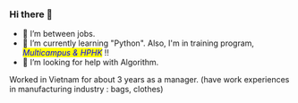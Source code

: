 ### Hi there 👋

- 🔭 I’m between jobs.
- 🌱 I’m currently learning "Python". Also, I'm in training program, <mark style='color:blue'>*Multicampus & HPHK*</mark> !!
- 🤔 I’m looking for help with Algorithm.

Worked in Vietnam for about 3 years as a manager. (have work experiences in manufacturing industry : bags, clothes)
